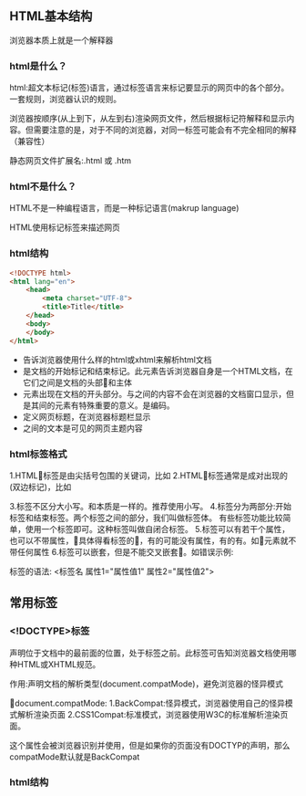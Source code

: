 ## HTML基本结构
浏览器本质上就是一个解释器

### html是什么？
html:超文本标记(标签)语言，通过标签语言来标记要显示的网页中的各个部分。一套规则，浏览器认识的规则。

浏览器按顺序(从上到下，从左到右)渲染网页文件，然后根据标记符解释和显示内容。但需要注意的是，对于不同的浏览器，对同一标签可能会有不完全相同的解释（兼容性）

静态网页文件扩展名:.html 或 .htm

### html不是什么？
HTML不是一种编程语言，而是一种标记语言(makrup language)

HTML使用标记标签来描述网页

### html结构
```html
<!DOCTYPE html>
<html lang="en">
    <head>
        <meta charset="UTF-8">
        <title>Title</title>
    </head>
    <body>
    </body>
</html>
```
* <!DOCTYPE html>告诉浏览器使用什么样的html或xhtml来解析html文档
* <html></html>是文档的开始标记和结束标记。此元素告诉浏览器自身是一个HTML文档，在它们之间是文档的头部<head>和主体<body>
* <head></head>元素出现在文档的开头部分。<head>与</head>之间的内容不会在浏览器的文档窗口显示，但是其间的元素有特殊重要的意义。<meta charset="utf-8">是编码。
* <title></title>定义网页标题，在浏览器标题栏显示
* <body></body>之间的文本是可见的网页主题内容

### html标签格式

1.HTML标签是由尖括号包围的关键词，比如<html>
2.HTML标签通常是成对出现的(双边标记)，比如<div></div>
3.标签不区分大小写。<html>和<HTML>本质是一样的。推荐使用小写。
4.标签分为两部分:开始标签<a>和结束标签</a>。两个标签之间的部分，我们叫做标签体。
  有些标签功能比较简单，使用一个标签即可。这种标签叫做自闭合标签。
5.标签可以有若干个属性，也可以不带属性，具体得看标签的，有的可能没有属性，有的有。如<head>元素就不带任何属性
6.标签可以嵌套，但是不能交叉嵌套。如错误示例:<a><b></a></b>

标签的语法:
<标签名 属性1="属性值1" 属性2="属性值2">

## 常用标签
###  <!DOCTYPE>标签
 <!DOCTYPE>声明位于文档中的最前面的位置，处于<html>标签之前。此标签可告知浏览器文档使用哪种HTML或XHTML规范。

 作用:声明文档的解析类型(document.compatMode)，避免浏览器的怪异模式

 document.compatMode:
 1.BackCompat:怪异模式，浏览器使用自己的怪异模式解析渲染页面
 2.CSS1Compat:标准模式，浏览器使用W3C的标准解析渲染页面。

 这个属性会被浏览器识别并使用，但是如果你的页面没有DOCTYP的声明，那么compatMode默认就是BackCompat

### html结构
